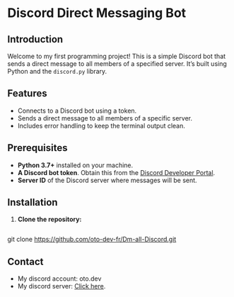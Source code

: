 # Discord Direct Messaging Bot

## Introduction

Welcome to my first programming project! This is a simple Discord bot that sends a direct message to all members of a specified server. It’s built using Python and the `discord.py` library.

## Features

- Connects to a Discord bot using a token.
- Sends a direct message to all members of a specific server.
- Includes error handling to keep the terminal output clean.

## Prerequisites

- **Python 3.7+** installed on your machine.
- **A Discord bot token**. Obtain this from the [Discord Developer Portal](https://discord.com/developers/applications).
- **Server ID** of the Discord server where messages will be sent.

## Installation

1. **Clone the repository:**
   ```bash
  git clone https://github.com/oto-dev-fr/Dm-all-Discord.git


## Contact
- My discord account: oto.dev
- My discord server: [Click here](https://discord.gg/NUuXqpGxqa).
